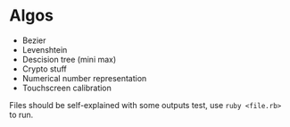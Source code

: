 # Algos

* Bezier
* Levenshtein
* Descision tree (mini max)
* Crypto stuff
* Numerical number representation
* Touchscreen calibration

Files should be self-explained with some outputs test, use `ruby <file.rb>` to run.
